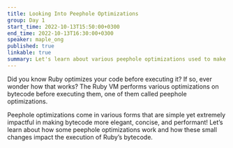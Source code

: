 ```yaml
---
title: Looking Into Peephole Optimizations
group: Day 1
start_time: 2022-10-13T15:50:00+0300
end_time: 2022-10-13T16:30:00+0300
speaker: maple_ong
published: true
linkable: true
summary: Let's learn about various peephole optimizations used to make bytecode generated by the Ruby compiler more performant. Do these small changes make any impact on the final runtime? Let's find out - experience reading bytecode is not needed!
---
```


Did you know Ruby optimizes your code before executing it? If so, ever wonder how that works? The Ruby VM performs various optimizations on bytecode before executing them, one of them called peephole optimizations.

Peephole optimizations come in various forms that are simple yet extremely impactful in making bytecode more elegant, concise, and performant! Let’s learn about how some peephole optimizations work and how these small changes impact the execution of Ruby’s bytecode.
